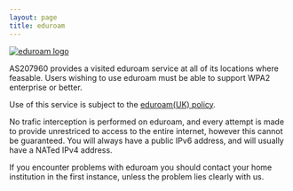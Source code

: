 ```yaml
---
layout: page
title: eduroam
---
```


[![eduroam logo](https://community.jisc.ac.uk/sites/default/files/eduroam-logo.gif)](https://www.eduroam.org/)

AS207960 provides a visited eduroam service at all of its locations where feasable. Users wishing to use eduroam must be able to support WPA2 enterprise or better.

Use of this service is subject to the [eduroam(UK) policy](https://community.jisc.ac.uk/library/janet-services-documentation/eduroamuk-policy).

No trafic interception is performed on eduroam, and every attempt is made to provide unrestriced to access to the entire internet, however this cannot be guaranteed.
You will always have a public IPv6 address, and will usually have a NATed IPv4 address.

If you encounter problems with eduroam you should contact your home institution in the first instance, unless the problem lies clearly with us.
